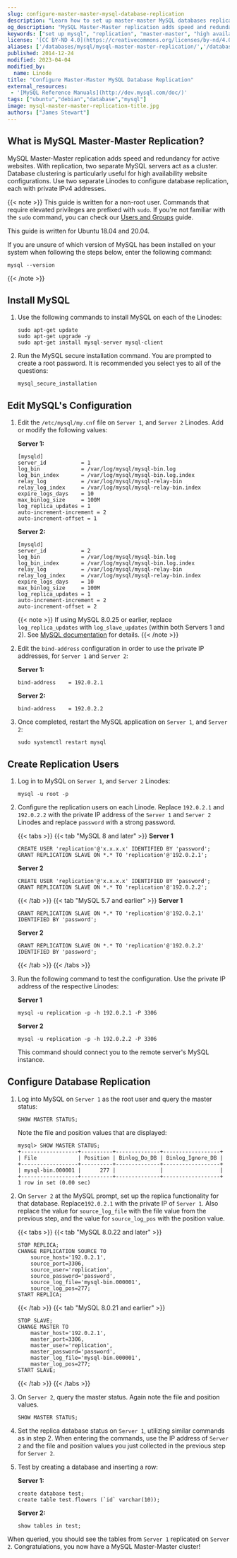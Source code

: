 ```yaml
---
slug: configure-master-master-mysql-database-replication
description: "Learn how to set up master-master MySQL databases replication in this simple step-by-step tutorial."
og_description: "MySQL Master-Master replication adds speed and redundancy. With replication, two separate MySQL servers act as a cluster, particularly useful for high availability website configurations. Use this guide to configure database replication on your Linode."
keywords: ["set up mysql", "replication", "master-master", "high availability"]
license: '[CC BY-ND 4.0](https://creativecommons.org/licenses/by-nd/4.0)'
aliases: ['/databases/mysql/mysql-master-master-replication/','/databases/mysql/mysql-master-master/','/databases/mysql/configure-master-master-mysql-database-replication/']
published: 2014-12-24
modified: 2023-04-04
modified_by:
  name: Linode
title: "Configure Master-Master MySQL Database Replication"
external_resources:
 - '[MySQL Reference Manuals](http://dev.mysql.com/doc/)'
tags: ["ubuntu","debian","database","mysql"]
image: mysql-master-master-replication-title.jpg
authors: ["James Stewart"]
---
```


## What is MySQL Master-Master Replication?

MySQL Master-Master replication adds speed and redundancy for active websites. With replication, two separate MySQL servers act as a cluster. Database clustering is particularly useful for high availability website configurations. Use two separate Linodes to configure database replication, each with private IPv4 addresses.

{{< note >}}
This guide is written for a non-root user. Commands that require elevated privileges are prefixed with `sudo`. If you're not familiar with the `sudo` command, you can check our [Users and Groups](/docs/guides/linux-users-and-groups/) guide.

This guide is written for Ubuntu 18.04 and 20.04.

If you are unsure of which version of MySQL has been installed on your system when following the steps below, enter the following command:

```command
mysql --version
```
{{< /note >}}

## Install MySQL

1.  Use the following commands to install MySQL on each of the Linodes:

    ```command
    sudo apt-get update
    sudo apt-get upgrade -y
    sudo apt-get install mysql-server mysql-client
    ```

2.  Run the MySQL secure installation command. You are prompted to create a root password. It is recommended you select yes to all of the questions:

    ```command
    mysql_secure_installation
    ```

## Edit MySQL's Configuration

1.  Edit the `/etc/mysql/my.cnf` file on `Server 1`, and `Server 2` Linodes. Add or modify the following values:

    **Server 1:**

    ```file {title="/etc/mysql/my.cnf"}
    [mysqld]
    server_id           = 1
    log_bin             = /var/log/mysql/mysql-bin.log
    log_bin_index       = /var/log/mysql/mysql-bin.log.index
    relay_log           = /var/log/mysql/mysql-relay-bin
    relay_log_index     = /var/log/mysql/mysql-relay-bin.index
    expire_logs_days    = 10
    max_binlog_size     = 100M
    log_replica_updates = 1
    auto-increment-increment = 2
    auto-increment-offset = 1
    ```

    **Server 2:**

    ```file {title="/etc/mysql/my.cnf"}
    [mysqld]
    server_id           = 2
    log_bin             = /var/log/mysql/mysql-bin.log
    log_bin_index       = /var/log/mysql/mysql-bin.log.index
    relay_log           = /var/log/mysql/mysql-relay-bin
    relay_log_index     = /var/log/mysql/mysql-relay-bin.index
    expire_logs_days    = 10
    max_binlog_size     = 100M
    log_replica_updates = 1
    auto-increment-increment = 2
    auto-increment-offset = 2
    ```

    {{< note >}}
    If using MySQL 8.0.25 or earlier, replace `log_replica_updates` with `log_slave_updates` (within both Servers 1 and 2). See [MySQL documentation](https://dev.mysql.com/doc/refman/8.0/en/replication-options-binary-log.html#sysvar_log_slave_updates) for details.
    {{< /note >}}

2. Edit the `bind-address` configuration in order to use the private IP addresses, for `Server 1` and `Server 2`:

    **Server 1:**

     ```file {title="/etc/mysql/my.cnf"}
    bind-address    = 192.0.2.1
    ```

     **Server 2:**

     ```file {title="/etc/mysql/my.cnf"}
    bind-address    = 192.0.2.2
    ```

3.  Once completed, restart the MySQL application on `Server 1`, and `Server 2`:

    ```command
    sudo systemctl restart mysql
    ```

## Create Replication Users

1.  Log in to MySQL on `Server 1`, and `Server 2` Linodes:

    ```command
    mysql -u root -p
    ```

2.  Configure the replication users on each Linode. Replace `192.0.2.1` and `192.0.2.2` with the private IP address of the `Server 1` and `Server 2` Linodes and replace `password` with a strong password.

    {{< tabs >}}
    {{< tab "MySQL 8 and later" >}}
    **Server 1**

    ```command
    CREATE USER 'replication'@'x.x.x.x' IDENTIFIED BY 'password';
    GRANT REPLICATION SLAVE ON *.* TO 'replication'@'192.0.2.1';
    ```

    **Server 2**

    ```command
    CREATE USER 'replication'@'x.x.x.x' IDENTIFIED BY 'password';
    GRANT REPLICATION SLAVE ON *.* TO 'replication'@'192.0.2.2';
    ```
    {{< /tab >}}
    {{< tab "MySQL 5.7 and earlier" >}}
    **Server 1**

    ```command
    GRANT REPLICATION SLAVE ON *.* TO 'replication'@'192.0.2.1' IDENTIFIED BY 'password';
    ```

    **Server 2**

    ```command
    GRANT REPLICATION SLAVE ON *.* TO 'replication'@'192.0.2.2' IDENTIFIED BY 'password';
    ```
    {{< /tab >}}
    {{< /tabs >}}

3.  Run the following command to test the configuration. Use the private IP address of the respective Linodes:

    **Server 1**

    ```command
    mysql -u replication -p -h 192.0.2.1 -P 3306
    ```

    **Server 2**

    ```command
    mysql -u replication -p -h 192.0.2.2 -P 3306
    ```

    This command should connect you to the remote server's MySQL instance.

## Configure Database Replication

1.  Log into MySQL on `Server 1` as the root user and query the master status:

    ```command
    SHOW MASTER STATUS;
    ```

    Note the file and position values that are displayed:

    ```output
    mysql> SHOW MASTER STATUS;
    +------------------+----------+--------------+------------------+
    | File             | Position | Binlog_Do_DB | Binlog_Ignore_DB |
    +------------------+----------+--------------+------------------+
    | mysql-bin.000001 |      277 |              |                  |
    +------------------+----------+--------------+------------------+
    1 row in set (0.00 sec)
    ```

2.  On `Server 2` at the MySQL prompt, set up the replica functionality for that database. Replace`192.0.2.1` with the private IP of `Server 1`. Also replace the value for `source_log_file` with the file value from the previous step, and the value for `source_log_pos` with the position value.

    {{< tabs >}}
    {{< tab "MySQL 8.0.22 and later" >}}
    ```command
    STOP REPLICA;
    CHANGE REPLICATION SOURCE TO
        source_host='192.0.2.1',
        source_port=3306,
        source_user='replication',
        source_password='password',
        source_log_file='mysql-bin.000001',
        source_log_pos=277;
    START REPLICA;
    ```
    {{< /tab >}}
    {{< tab "MySQL 8.0.21 and earlier" >}}
    ```command
    STOP SLAVE;
    CHANGE MASTER TO
        master_host='192.0.2.1',
        master_port=3306,
        master_user='replication',
        master_password='password',
        master_log_file='mysql-bin.000001',
        master_log_pos=277;
    START SLAVE;
    ```
    {{< /tab >}}
    {{< /tabs >}}

3.  On `Server 2`, query the master status. Again note the file and position values.

    ```command
    SHOW MASTER STATUS;
    ```

4.  Set the replica database status on `Server 1`, utilizing similar commands as in step 2. When entering the commands, use the IP address of `Server 2` and the file and position values you just collected in the previous step for `Server 2`.

5.  Test by creating a database and inserting a row:

    **Server 1:**

    ```command
    create database test;
    create table test.flowers (`id` varchar(10));
    ```

    **Server 2:**

    ```command
    show tables in test;
    ```

When queried, you should see the tables from `Server 1` replicated on `Server 2`.  Congratulations, you now have a MySQL Master-Master cluster!